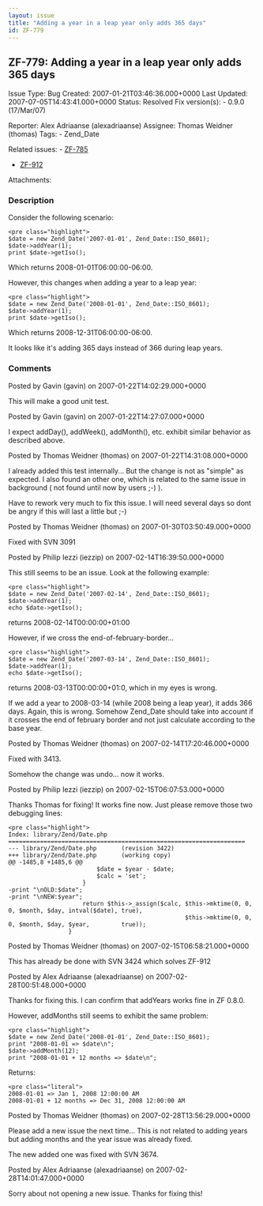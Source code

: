 ```yaml
---
layout: issue
title: "Adding a year in a leap year only adds 365 days"
id: ZF-779
---
```


ZF-779: Adding a year in a leap year only adds 365 days
-------------------------------------------------------

 Issue Type: Bug Created: 2007-01-21T03:46:36.000+0000 Last Updated: 2007-07-05T14:43:41.000+0000 Status: Resolved Fix version(s): - 0.9.0 (17/Mar/07)
 
 Reporter:  Alex Adriaanse (alexadriaanse)  Assignee:  Thomas Weidner (thomas)  Tags: - Zend\_Date
 
 Related issues: - [ZF-785](/issues/browse/ZF-785)
- [ZF-912](/issues/browse/ZF-912)
 
 Attachments: 
### Description

Consider the following scenario:

 
    <pre class="highlight">
    $date = new Zend_Date('2007-01-01', Zend_Date::ISO_8601);
    $date->addYear(1);
    print $date->getIso();


Which returns 2008-01-01T06:00:00-06:00.

However, this changes when adding a year to a leap year:

 
    <pre class="highlight">
    $date = new Zend_Date('2008-01-01', Zend_Date::ISO_8601);
    $date->addYear(1);
    print $date->getIso();


Which returns 2008-12-31T06:00:00-06:00.

It looks like it's adding 365 days instead of 366 during leap years.

 

 

### Comments

Posted by Gavin (gavin) on 2007-01-22T14:02:29.000+0000

This will make a good unit test.

 

 

Posted by Gavin (gavin) on 2007-01-22T14:27:07.000+0000

I expect addDay(), addWeek(), addMonth(), etc. exhibit similar behavior as described above.

 

 

Posted by Thomas Weidner (thomas) on 2007-01-22T14:31:08.000+0000

I already added this test internally... But the change is not as "simple" as expected. I also found an other one, which is related to the same issue in background ( not found until now by users ;-) ).

Have to rework very much to fix this issue. I will need several days so dont be angry if this will last a little but ;-)

 

 

Posted by Thomas Weidner (thomas) on 2007-01-30T03:50:49.000+0000

Fixed with SVN 3091

 

 

Posted by Philip Iezzi (iezzip) on 2007-02-14T16:39:50.000+0000

This still seems to be an issue. Look at the following example:

 
    <pre class="highlight">
    $date = new Zend_Date('2007-02-14', Zend_Date::ISO_8601);
    $date->addYear(1);
    echo $date->getIso();


returns 2008-02-14T00:00:00+01:00

However, if we cross the end-of-february-border...

 
    <pre class="highlight">
    $date = new Zend_Date('2007-03-14', Zend_Date::ISO_8601);
    $date->addYear(1);
    echo $date->getIso();


returns 2008-03-13T00:00:00+01:0, which in my eyes is wrong.

If we add a year to 2008-03-14 (while 2008 being a leap year), it adds 366 days. Again, this is wrong. Somehow Zend\_Date should take into account if it crosses the end of february border and not just calculate according to the base year.

 

 

Posted by Thomas Weidner (thomas) on 2007-02-14T17:20:46.000+0000

Fixed with 3413.

Somehow the change was undo... now it works.

 

 

Posted by Philip Iezzi (iezzip) on 2007-02-15T06:07:53.000+0000

Thanks Thomas for fixing! It works fine now. Just please remove those two debugging lines:

 
    <pre class="highlight">
    Index: library/Zend/Date.php
    ===================================================================
    --- library/Zend/Date.php       (revision 3422)
    +++ library/Zend/Date.php       (working copy)
    @@ -1485,8 +1485,6 @@
                             $date = $year - $date;
                             $calc = 'set';
                         }
    -print "\nOLD:$date";
    -print "\nNEW:$year";
                         return $this->_assign($calc, $this->mktime(0, 0, 0, $month, $day, intval($date), true),
                                                      $this->mktime(0, 0, 0, $month, $day, $year,         true));
                     }


 

 

Posted by Thomas Weidner (thomas) on 2007-02-15T06:58:21.000+0000

This has already be done with SVN 3424 which solves ZF-912

 

 

Posted by Alex Adriaanse (alexadriaanse) on 2007-02-28T00:51:48.000+0000

Thanks for fixing this. I can confirm that addYears works fine in ZF 0.8.0.

However, addMonths still seems to exhibit the same problem:

 
    <pre class="highlight">
    $date = new Zend_Date('2008-01-01', Zend_Date::ISO_8601);
    print "2008-01-01 => $date\n";
    $date->addMonth(12);
    print "2008-01-01 + 12 months => $date\n";


Returns:

 
    <pre class="literal">
    2008-01-01 => Jan 1, 2008 12:00:00 AM
    2008-01-01 + 12 months => Dec 31, 2008 12:00:00 AM


 

 

Posted by Thomas Weidner (thomas) on 2007-02-28T13:56:29.000+0000

Please add a new issue the next time... This is not related to adding years but adding months and the year issue was already fixed.

The new added one was fixed with SVN 3674.

 

 

Posted by Alex Adriaanse (alexadriaanse) on 2007-02-28T14:01:47.000+0000

Sorry about not opening a new issue. Thanks for fixing this!

 

 